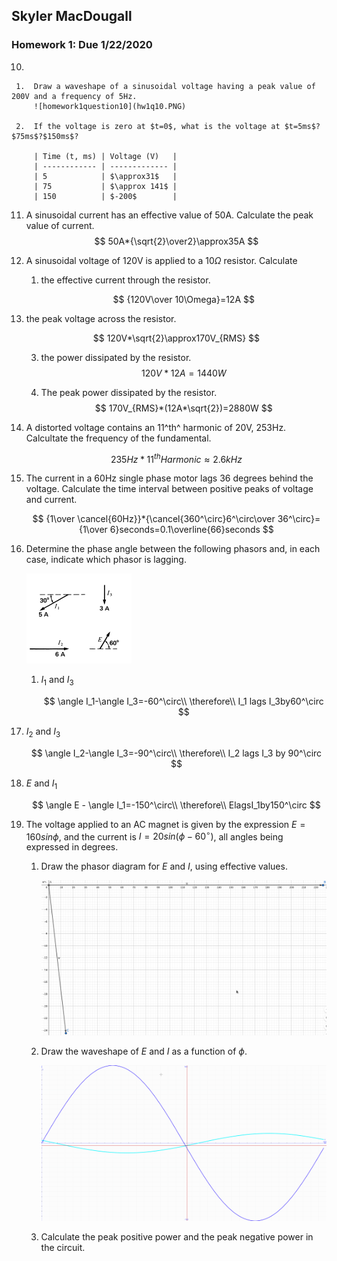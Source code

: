 ## Skyler MacDougall

### Homework 1: Due 1/22/2020

10.  

     1.  Draw a waveshape of a sinusoidal voltage having a peak value of 200V and a frequency of 5Hz.
         ![homework1question10](hw1q10.PNG)

     2.  If the voltage is zero at $t=0$, what is the voltage at $t=5ms$? $75ms$?$150ms$?

         | Time (t, ms) | Voltage (V)   |
         | ------------ | ------------- |
         | 5            | $\approx31$   |
         | 75           | $\approx 141$ |
         | 150          | $-200$        |

11.  A sinusoidal current has an effective value of 50A. Calculate the peak value of current.
     $$
50A*{\sqrt{2}\over2}\approx35A
     $$
     
12. A sinusoidal voltage of 120V is applied to a $10\Omega$ resistor. Calculate

    1. the effective current through the resistor.

        $$
        {120V\over 10\Omega}=12A
        $$
    
2. the peak voltage across the resistor.
   
    $$
        120V*\sqrt{2}\approx170V_{RMS}
    $$
    
    3. the power dissipated by the resistor.
        $$
        120V*12A=1440W
        $$
    
    4. The peak power dissipated by the resistor.
        $$
        170V_{RMS}*(12A*\sqrt{2})=2880W
        $$
    
    
    
13. A distorted voltage contains an 11^th^ harmonic of 20V, 253Hz. Calcultate the frequency of the fundamental.

    $$
    235Hz*11^{th}Harmonic\approx2.6kHz
    $$

14. The current in a 60Hz single phase motor lags 36 degrees behind the voltage. Calculate the time interval between positive peaks of voltage and current.

    $$
    {1\over \cancel{60Hz}}*{\cancel{360^\circ}6^\circ\over 36^\circ}={1\over 6}seconds=0.1\overline{66}seconds
    $$

15. Determine the phase angle between the following phasors and, in each case, indicate which phasor is lagging.

    ![homework1question13](hw1q13.PNG)

    1. $I_1$ and $I_3$

       
        $$
        \angle I_1-\angle I_3=-60^\circ\\
        \therefore\\
        I_1 lags I_3by60^\circ
        $$
        
2. $I_2$ and $I_3$
    
    $$
        \angle I_2-\angle I_3=-90^\circ\\
        \therefore\\
        I_2 lags I_3 by 90^\circ
        $$
    
3.  $E$ and $I_1$
    
    $$
        \angle E - \angle I_1=-150^\circ\\
        \therefore\\
        ElagsI_1by150^\circ
        $$
    
16.  The voltage applied to an AC magnet is given by the expression $E=160sin\phi$, and the current is $I=20sin(\phi-60^\circ)$, all angles being expressed in degrees.

     1.  Draw the phasor diagram for $E$ and $I$, using effective values.

         ![homework1q16_2](hw1q16_2.png)

     2.  Draw the waveshape of $E$ and $I$ as a function of $\phi$.

         ![homework1q15](hw1q16.png)

     3.  Calculate the peak positive power and the peak negative power in the circuit.

         
         
         